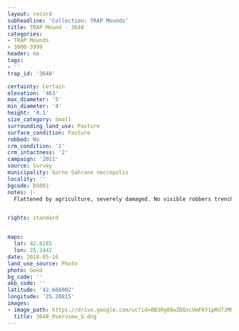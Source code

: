 ```yaml
---
layout: record
subheadline: 'Collection: TRAP Mounds'
title: TRAP Mound - 3648
categories:
- TRAP Mounds
- 3000-3999
header: no
tags:
- ''
trap_id: '3648'

certainty: Certain
elevation: '463'
max_diameter: '5'
min_diameter: '4'
height: '0.1'
size_category: Small
surrounding_land_use: Pasture
surface_condition: Pasture
robbed: No
crm_condition: '2'
crm_intactness: '2'
campaign: '2011'
source: Survey
municipality: Gorno Sahrane necropolis
locality: ''
bgcode: DS001
notes: |-
  Flattened by agriculture, severely damaged. No visible robbers trenches.


rights: standard


maps:
  lat: 42.6285
  lon: 25.2442
date: 2018-05-16
land_use_source: Photo
photo: Good
bg_code: ''
akb_code: ''
latitude: '42.666002'
longitude: '25.20815'
images:
- image_path: https://drive.google.com/uc?id=0B3Rg88wZDQscUmFKY1pRUTJMNVE
  title: 3648_Overview_S.dng
---
```

